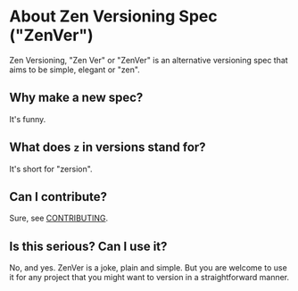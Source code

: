 # About Zen Versioning Spec ("ZenVer")

Zen Versioning, "Zen Ver" or "ZenVer" is an alternative versioning spec that
aims to be simple, elegant or "zen".

## Why make a new spec?

It's funny.

## What does `z` in versions stand for?

It's short for "zersion".

## Can I contribute?

Sure, see [CONTRIBUTING](CONTRIBUTING.md).

## Is this serious? Can I use it?

No, and yes. ZenVer is a joke, plain and simple. But you are welcome to use it
for any project that you might want to version in a straightforward manner.
